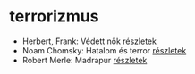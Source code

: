 # terrorizmus

- Herbert, Frank: Védett nők [részletek](../_details/Herbert%2C%20Frank.md#id_702)
- Noam Chomsky: Hatalom és terror [részletek](../_details/Noam%20Chomsky.md#id_343)
- Robert Merle: Madrapur [részletek](../_details/Robert%20Merle.md#id_334)